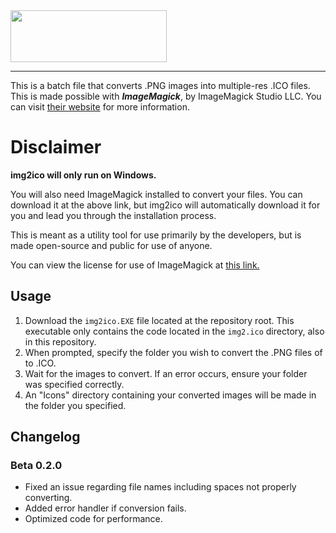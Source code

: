 <img src="https://user-images.githubusercontent.com/38049304/193378048-5556ab90-ea0d-4781-8944-18c3a6b3afb9.png" width=250 height=83>

---

 This is a batch file that converts .PNG images into multiple-res .ICO files. This is made possible with ***ImageMagick***, by ImageMagick Studio LLC. You can visit [their website](https://imagemagick.org/script/index.php) for more information.
 
# Disclaimer
 **img2ico will only run on Windows.**
 
 You will also need ImageMagick installed to convert your files. You can download it at the above link, but img2ico will automatically download it for you and lead you through the installation process.

 This is meant as a utility tool for use primarily by the developers, but is made open-source and public for use of anyone.

 You can view the license for use of ImageMagick at [this link.](https://imagemagick.org/script/license.php)

## Usage
 1. Download the `img2ico.EXE` file located at the repository root. This executable only contains the code located in the `img2.ico` directory, also in this repository.
 2. When prompted, specify the folder you wish to convert the .PNG files of to .ICO.
 3. Wait for the images to convert. If an error occurs, ensure your folder was specified correctly.
 4. An "Icons" directory containing your converted images will be made in the folder you specified.

 ## Changelog

 ### Beta 0.2.0

 - Fixed an issue regarding file names including spaces not properly converting.
 - Added error handler if conversion fails.
 - Optimized code for performance.
